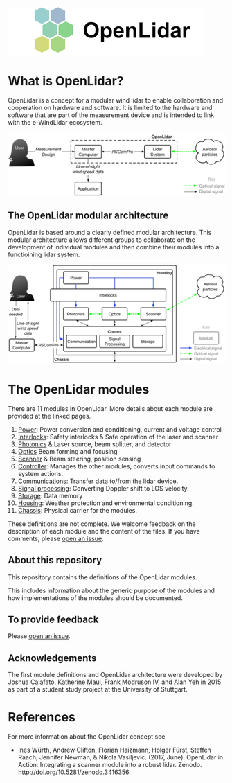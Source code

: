 ![The OpenLidar Logo](OpenLidarLogo.png)

# What is OpenLidar?
OpenLidar is a concept for a modular wind lidar to enable collaboration and cooperation on hardware and software. It is limited to the hardware and software that are part of the measurement device and is intended to link with the e-WindLidar ecosystem.

![The OpenLidar system limits](OpenLidarSystemBounds.png)

## The OpenLidar modular architecture
OpenLidar is based around a clearly defined modular architecture. This modular architecture allows different groups to collaborate on the development of individual modules and then combine their modules into a functioining lidar system.

![The OpenLidar modular wind lidar architecture](OpenLidarModules.png)

# The OpenLidar modules
There are 11 modules in OpenLidar. More details about each module are provided at the linked pages.
1. [Power](module_power.md): Power conversion and conditioning, current and voltage control
2. [Interlocks](module_interlocks.md): Safety interlocks & Safe operation of the laser and scanner
3. [Photonics](module_photonics.md) & Laser source, beam splitter, and detector
4. [Optics](module_optics.md) Beam forming and focusing
5. [Scanner](module_scanner.md) & Beam steering, position sensing
6. [Controller](module_controller.md): Manages the other modules; converts input commands to system actions.
7. [Communications](module_communications.md): Transfer data to/from the lidar device.
8. [Signal processing](module_signalprocessing.md): Converting Doppler shift to LOS velocity.
9. [Storage](module_storage.md): Data memory
10. [Housing](module_housing.md): Weather protection and environmental conditioning.
11. [Chassis](module_chassis.md): Physical carrier for the modules.

These definitions are not complete. We welcome feedback on the description of each module and the content of the files. If you have comments, please [open an issue](../../issues).

## About this repository
This repository contains the definitions of the OpenLidar modules.

This includes information about the generic purpose of the modules and how implementations of the modules should be documented.

## To provide feedback
Please [open an issue](../../issues).

## Acknowledgements
The first module definitions and OpenLidar architecture were developed by Joshua Calafato, Katherine Maul, Frank Modruson IV, and Alan Yeh in 2015 as part of a student study project at the University of Stuttgart.

# References
For more information about the OpenLidar concept see 
- Ines Würth, Andrew Clifton, Florian Haizmann, Holger Fürst, Steffen Raach, Jennifer Newman, & Nikola Vasiljevic. (2017, June). OpenLidar in Action: Integrating a scanner module into a robust lidar. Zenodo. http://doi.org/10.5281/zenodo.3416356.
